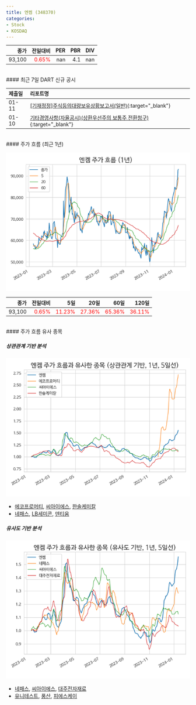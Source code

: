 ```yaml
---
title: 엔켐 (348370)
categories:
- Stock
- KOSDAQ
---
```


|종가|전일대비|PER|PBR|DIV|
|---:|-------:|--:|--:|--:|
|93,100|<span style="color: red">0.65%</span>|nan|4.1|nan|

<!-- more -->

<br>
#### 최근 7일 DART 신규 공시


|제출일|리포트명|
|:-----|:-------|
|01-11|[[기재정정]주식등의대량보유상황보고서(일반)](https://dart.fss.or.kr/dsaf001/main.do?rcpNo=20240110000854){:target="_blank"}|
|01-10|[기타경영사항(자율공시)(상환우선주의 보통주 전환청구)](https://dart.fss.or.kr/dsaf001/main.do?rcpNo=20240110900642){:target="_blank"}|

<br>
#### 주가 흐름 (최근 1년)

![348370](/assets/images/stock/348370.png)

|종가|전일대비|5일|20일|60일|120일|
|---:|-------:|--:|---:|---:|----:|
|93,100|<span style="color: red">0.65%</span>|<span style="color: red">11.23%</span>|<span style="color: red">27.36%</span>|<span style="color: red">65.36%</span>|<span style="color: red">36.11%</span>|

<br>
#### 주가 흐름 유사 종목

##### 상관관계 기반 분석

![348370](/assets/images/stock/348370_corr.png)
- [에코프로머티](/450080/), [씨아이에스](/222080/), [한솔케미칼](/014680/)
- [네패스](/033640/), [LB세미콘](/061970/), [덴티움](/145720/)

##### 유사도 기반 분석

![348370](/assets/images/stock/348370_sim.png)
- [네패스](/033640/), [씨아이에스](/222080/), [대주전자재료](/078600/)
- [유니테스트](/086390/), [풍산](/103140/), [피에스케이](/319660/)